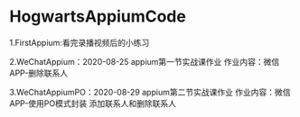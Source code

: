 # HogwartsAppiumCode

1.FirstAppium:看完录播视频后的小练习

2.WeChatAppium：2020-08-25 appium第一节实战课作业
作业内容：微信APP-删除联系人

3.WeChatAppiumPO：2020-08-29 appium第二节实战课作业
作业内容：微信APP-使用PO模式封装 添加联系人和删除联系人
